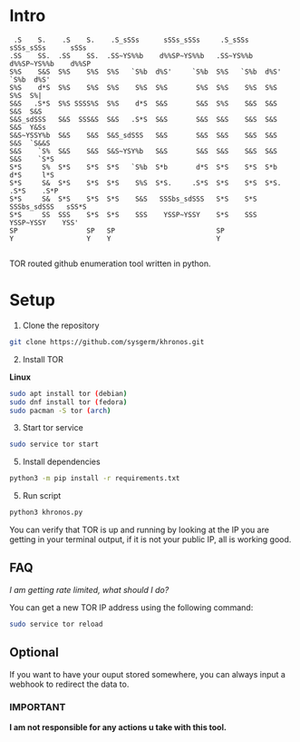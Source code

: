 # Intro

```
 .S    S.    .S    S.    .S_sSSs      sSSs_sSSs     .S_sSSs      sSSs_sSSs      sSSs  
.SS    SS.  .SS    SS.  .SS~YS%%b    d%%SP~YS%%b   .SS~YS%%b    d%%SP~YS%%b    d%%SP  
S%S    S&S  S%S    S%S  S%S   `S%b  d%S'     `S%b  S%S   `S%b  d%S'     `S%b  d%S'    
S%S    d*S  S%S    S%S  S%S    S%S  S%S       S%S  S%S    S%S  S%S       S%S  S%|     
S&S   .S*S  S%S SSSS%S  S%S    d*S  S&S       S&S  S%S    S&S  S&S       S&S  S&S     
S&S_sdSSS   S&S  SSS&S  S&S   .S*S  S&S       S&S  S&S    S&S  S&S       S&S  Y&Ss    
S&S~YSSY%b  S&S    S&S  S&S_sdSSS   S&S       S&S  S&S    S&S  S&S       S&S  `S&&S   
S&S    `S%  S&S    S&S  S&S~YSY%b   S&S       S&S  S&S    S&S  S&S       S&S    `S*S  
S*S     S%  S*S    S*S  S*S   `S%b  S*b       d*S  S*S    S*S  S*b       d*S     l*S  
S*S     S&  S*S    S*S  S*S    S%S  S*S.     .S*S  S*S    S*S  S*S.     .S*S    .S*P  
S*S     S&  S*S    S*S  S*S    S&S   SSSbs_sdSSS   S*S    S*S   SSSbs_sdSSS   sSS*S   
S*S     SS  SSS    S*S  S*S    SSS    YSSP~YSSY    S*S    SSS    YSSP~YSSY    YSS'    
SP                 SP   SP                         SP                                 
Y                  Y    Y                          Y                                  
                                                                                      
```

TOR routed github enumeration tool written in python.

# Setup

1. Clone the repository 

```bash
git clone https://github.com/sysgerm/khronos.git
```

2. Install TOR

**Linux**

```bash
sudo apt install tor (debian)
sudo dnf install tor (fedora)
sudo pacman -S tor (arch)
```

3. Start tor service 

```bash
sudo service tor start
```

5. Install dependencies

```bash
python3 -m pip install -r requirements.txt
```

5. Run script

```bash
python3 khronos.py
```

You can verify that TOR is up and running by looking at the IP you are getting in your terminal output, if it is not your public IP, all is working good.

## FAQ

*I am getting rate limited, what should I do?*

You can get a new TOR IP address using the following command:

```bash
sudo service tor reload
```

## Optional

If you want to have your ouput stored somewhere, you can always input a webhook to redirect the data to.

### IMPORTANT 

**I am not responsible for any actions u take with this tool.**
